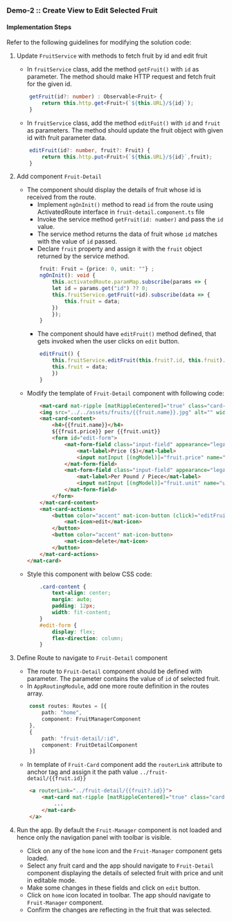 ### Demo-2 :: Create View to Edit Selected Fruit

#### Implementation Steps

Refer to the following guidelines for modifying the solution code:

1. Update `FruitService` with methods to fetch fruit by id and edit fruit
    - In `fruitService` class, add the method `getFruit()` with `id` as parameter. The method should make HTTP request and fetch fruit for the given id.
    ```ts
        getFruit(id?: number) : Observable<Fruit> {
            return this.http.get<Fruit>(`${this.URL}/${id}`);
        }
    ```
    - In `fruitService` class, add the method `editFuit()` with `id` and `fruit` as parameters. The method should update the fruit object with given id with fruit parameter data.
    ```ts
        editFruit(id?: number, fruit?: Fruit) {
            return this.http.put<Fruit>(`${this.URL}/${id}`,fruit);
        }
    ```
    
2. Add component `Fruit-Detail`
    - The component should display the details of fruit whose id is received from the route.
        - Implement `ngOnInit()` method to read `id` from the route using ActivatedRoute interface in `fruit-detail.component.ts` file
        - Invoke the service method `getFruit(id: number)` and pass the `id` value.
        - The service method returns the data of fruit whose `id` matches with the value of `id` passed.
        - Declare `fruit` property and assign it with the `fruit` object returned by the service method.
        ```ts
            fruit: Fruit = {price: 0, unit: ""} ;
            ngOnInit(): void {
                this.activatedRoute.paramMap.subscribe(params => {
                let id = params.get("id") ?? 0;
                this.fruitService.getFruit(+id).subscribe(data => {
                    this.fruit = data;
                })
                });
            }
        ```
        - The component should have `editFruit()` method defined, that gets invoked when the user clicks on `edit` button.
        ```ts
            editFruit() {
                this.fruitService.editFruit(this.fruit?.id, this.fruit).subscribe(data => {
                this.fruit = data;
                })
            }
        ```
    - Modify the template of `Fruit-Detail` component with following code:
        ```html
            <mat-card mat-ripple [matRippleCentered]="true" class="card-content">
            <img src="../../assets/fruits/{{fruit.name}}.jpg" alt="" width="280px" height="250px">
            <mat-card-content>
                <h4>{{fruit.name}}</h4>
                ${{fruit.price}} per {{fruit.unit}}
                <form id="edit-form">
                    <mat-form-field class="input-field" appearance="legacy">
                        <mat-label>Price ($)</mat-label>
                        <input matInput [(ngModel)]="fruit.price" name="price" type="text" >
                    </mat-form-field>
                    <mat-form-field class="input-field" appearance="legacy">
                        <mat-label>Per Pound / Piece</mat-label>
                        <input matInput [(ngModel)]="fruit.unit" name="unit" type="text" >
                    </mat-form-field>
                </form>
            </mat-card-content>
            <mat-card-actions>
                <button color="accent" mat-icon-button (click)="editFruit()">
                    <mat-icon>edit</mat-icon>
                </button>
                <button color="accent" mat-icon-button>
                    <mat-icon>delete</mat-icon>
                </button>
            </mat-card-actions>
        </mat-card>
        ```
    - Style this component with below CSS code:
        ```css
            .card-content {
                text-align: center;
                margin: auto;
                padding: 12px;
                width: fit-content;
            }
            #edit-form {
                display: flex;
                flex-direction: column;
            }
        ```
2. Define Route to navigate to `Fruit-Detail` component
    - The route to `Fruit-Detail` component should be defined with parameter. The parameter contains the value of `id` of selected fruit.
    - In `AppRoutingModule`, add one more route definition in the routes array.
    ```ts
        const routes: Routes = [{
            path: "home",
            component: FruitManagerComponent
        },
        {
            path: "fruit-detail/:id",
            component: FruitDetailComponent
        }]
    ```
    - In template of `Fruit-Card` component add the `routerLink` attribute to anchor tag and assign it the path value `../fruit-detail/{{fruit.id}}`
    ```html
        <a routerLink="../fruit-detail/{{fruit?.id}}">
            <mat-card mat-ripple [matRippleCentered]="true" class="card-content">
                ...
            </mat-card>
        </a>
    ```
3. Run the app. By default the `Fruit-Manager` component is not loaded and hence only the navigation panel with toolbar is visible. 
    - Click on any of the `home` icon and the `Fruit-Manager` component gets loaded.
    - Select any fruit card and the app should navigate to `Fruit-Detail` component displaying the details of selected fruit with price and unit in editable mode.
    - Make some changes in these fields and click on `edit` button.
    - Click on `home` icon located in toolbar. The app should navigate to `Fruit-Manager` component.
    - Confirm the changes are reflecting in the fruit that was selected.
